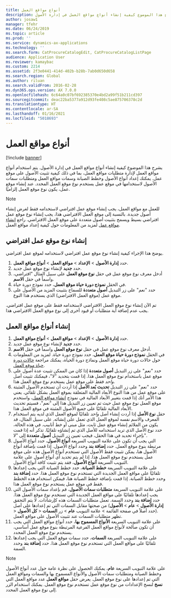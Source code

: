 ```yaml
---
title: أنواع مواقع العمل
description: يشرح هذا الموضوع كيفية إنشاء أنواع مواقع العمل في إدارة الأصول.
author: josaw1
manager: tfehr
ms.date: 06/24/2019
ms.topic: article
ms.prod: ''
ms.service: dynamics-ax-applications
ms.technology: ''
ms.search.form: CatProcureCatalogEdit, CatProcureCatalogListPage
audience: Application User
ms.reviewer: kamaybac
ms.custom: 2214
ms.assetid: 2f3e0441-414d-402b-b28b-7ab0d650d658
ms.search.region: Global
ms.author: riluan
ms.search.validFrom: 2016-02-28
ms.dyn365.ops.version: AX 7.0.0
ms.openlocfilehash: 6c64a0c07bf692385370e4bd2a99f51b211cd397
ms.sourcegitcommit: deac22ba5377a912d93fe408c5ae875706378c2d
ms.translationtype: HT
ms.contentlocale: ar-SA
ms.lasthandoff: 01/16/2021
ms.locfileid: "5018693"
---
```

# <a name="functional-location-types"></a>أنواع مواقع العمل

[!include [banner](../../includes/banner.md)]

 

يشرح هذا الموضوع كيفية إنشاء أنواع مواقع العمل في إدارة الأصول. يتم استخدام أنواع مواقع العمل لإدارة متطلبات مواقع العمل، بما في ذلك كيفية تثبيت الأصول على موقع عمل. يمكنك إعداد أنواع الأصول وخطط الصيانة وسمات مواقع العمل ومتطلبات سمات الأصول لاستخدامها في موقع عمل يستخدم نوع موقع العمل المحدد. عند إنشاء موقع عمل، يكون نوع موقع العمل إلزاميًا.

>[!NOTE] 
>للعمل مع مواقع العمل، يجب إنشاء موقع عمل افتراضي لاستخدامه فقط لغرض إنشاء أصول جديدة. بالنسبة إلى موقع العمل الافتراضي هذا، يجب إنشاء نوع موقع عمل افتراضي بسيط ويسمح بتثبيت أصول متعددة على موقع العمل الافتراضي. راجع [إنشاء مواقع عمل‬](../functional-locations/create-functional-locations.md) لمزيد من المعلومات حول كيفية إعداد مواقع العمل.

## <a name="create-a-default-functional-location-type"></a>إنشاء نوع موقع عمل افتراضي

يوضح هذا الإجراء كيفية إنشاء نوع موقع عمل افتراضي لاستخدامه لموقع عمل افتراضي.

1. حدد **إدارة الأصول** > **الإعداد** > **مواقع العمل** > **أنواع مواقع العمل**.
2. حدد **جديد** لإنشاء نوع موقع عمل جديد.
3. أدخل معرف نوع موقع عمل في حقل **نوع موقع العمل** على سبيل المثال "افتراضي، واسماً في حقل **الاسم**.
4. في الحقل **نموذج دورة حياة موقع العمل‬**، حدد نموذج دورة حياة.
5. حدد "نعم" على زر التبديل **أصول متعددة** للسماح بتثبيت المزيد من الأصول على موقع عمل (موقع العمل الافتراضي) الذي يستخدم هذا النوع.

تم الآن إنشاء نوع موقع العمل الافتراضي لاستخدامه فقط على موقع عمل افتراضي. يجب عدم إضافة أية متطلبات أو قيود أخرى إلى نوع موقع العمل الافتراضي هذا.


## <a name="create-functional-location-types"></a>إنشاء أنواع مواقع العمل

1. حدد **إدارة الأصول** > **الإعداد** > **مواقع العمل** > **أنواع مواقع العمل**.
2. حدد **جديد** لإنشاء نوع موقع عمل جديد.
3. أدخل معرف نوع موقع عمل في حقل **نوع موقع العمل** واسماً في حقل **الاسم**.
4. في الحقل **نموذج دورة حياة موقع العمل‬**، حدد نموذج دورة حياة. لمزيد من المعلومات حول حالات دورة حياة موقع العمل ونماذج دورة الحياة، يمكنك مراجعة [حالات دورة حياة موقع العمل‬](../setup-for-functional-locations/functional-location-stages.md).
5. حدد "نعم" على زر التبديل **أصول متعددة** إذا كان من الممكن تثبيت عدة أصول على موقع عمل باستخدام نوع موقع العمل هذا. إذا قمت بتحديد "لا"، فيمكنك تثبيت أصل *واحد* فقط على موقع عمل يستخدم نوع موقع العمل هذا.
6. حدد "نعم" على زر التبديل **تحديث بُعد الأصل‬** إذا أردت أن تستخدم الأصول المثبتة على موقع عمل من هذا النوع الأبعاد المالية المتعلقة بموقع العمل بشكل تلقائي. يعني هذا الأمر أنك إذا قمت بتغيير الأبعاد المالية في نموذج [إنشاء مواقع العمل](../functional-locations/create-functional-locations.md)، واستخدم موقع العمل نوع موقع عمل حيث تم تعيين زر التبديل هذا إلى "نعم"، فسيتم تحديث الأبعاد المالية تلقائيًا على جميع الأصول المثبتة في موقع العمل هذا.
7. يتم استخدام‏‎ حقل **نوع الأصل** إذا أردت إنشاء أصل *واحد* تلقائيًا لموقع العمل الذي لديه المعرف والاسم نفسه لموقع العمل الذي تعمل على إنشائه. على سبيل المثال، قد يكون من الملائم إنشاء موقع عمل ثابت، مثل مبنى أو خط أنابيب. في هذه الحالة، حدد نوع الأصل الذي تريد استخدامه للأصل الذي تم إنشاؤه تلقائيًا. تذكر أنه إذا قمت بإجراء تحديد في هذا الحقل، فيجب تعيين زر التبديل **أصول متعددة** إلى "لا".
8. على علامة التبويب السريعة **أنواع الأصول**، حدد أنواع الأصول‏‎ التي يجب أن تكون مرتبطة بنوع موقع العمل. حدد **إضافة بند** وحدد أنواع الأصول. إذا قمت بإضافة أنواع الأصول هنا، يمكن تثبيت فقط الأصول التي تستخدم أنواع الأصول هذه على موقع عمل يستخدم نوع موقع العمل هذا. إذا لم يتم تحديد أي أنواع أصول على علامة التبويب السريعة **أنواع الأصول**، فقد يتم تثبيت كافة أنواع الأصول.
9. على علامة التبويب السريعة **خطط الصيانة**، حدد خطط الصيانة التي يجب إعدادها تلقائيًا على مواقع العمل الجديدة التي تستخدم نوع موقع العمل هذا. حدد **إضافة بند** وحدد خطط الصيانة. إذا قمت بإضافة خطط الصيانة هنا، فيمكن استخدام هذه الخطط فقط في موقع عمل يستخدم نوع موقع العمل هذا.
10. على علامة التبويب السريعة **متطلبات سمات الأصول‬**، قم بإعداد سمات الأصول‬ التي يجب إعدادها تلقائيًا على مواقع العمل الجديدة التي تستخدم نوع موقع العمل هذا. حدد **إضافة بند** وحدد السمة. تعمل متطلبات السمات هذه كإرشادات. لا يتم التحقق من صحتها مقابل السمات التي تم إعدادها على أصل (**إدارة الأصول** > **عام** > **الأصول‏‎** > **كل الأصول‏‎** > حدد أصلاً في صفحة القائمة > علامة التبويب **عام** > زر **السمات**). تظهر متطلبات السمات عند تثبيت الأصول على مواقع العمل.
11. على علامة التبويب السريعة **الأنواع المسموح بها**، حدد أنواع مواقع العمل التي يجب أن تكون صالحة لأنواع مواقع العمل الفرعية المرتبطة بنوع موقع عمل أساسي، يستخدم نوع موقع العمل المحدد.
12. على علامة التبويب السريعة **السمات**، حدد سمات موقع العمل التي يجب إعدادها تلقائيًا على مواقع العمل التي تستخدم نوع موقع العمل هذا. حدد **إضافة بند** وحدد السمة.


>[!NOTE] 
>على علامة التبويب السريعة **عام**، يمكنك الحصول على نظرة عامة حول عدد أنواع الأصول وخطط الصيانة ومتطلبات سمات الأصول والأنواع المسموح بها والسمات ومواقع العمل التي تم إعدادها على نوع موقع العمل. يعرض حقل **مواقع العمل** عدد مواقع العمل التي تستخدم نوع موقع العمل. يمكنك استخدام الزر‏‎ **نسخ** لنسخ الإعدادات من نوع موقع عمل إلى نوع موقع العمل المحدد.
